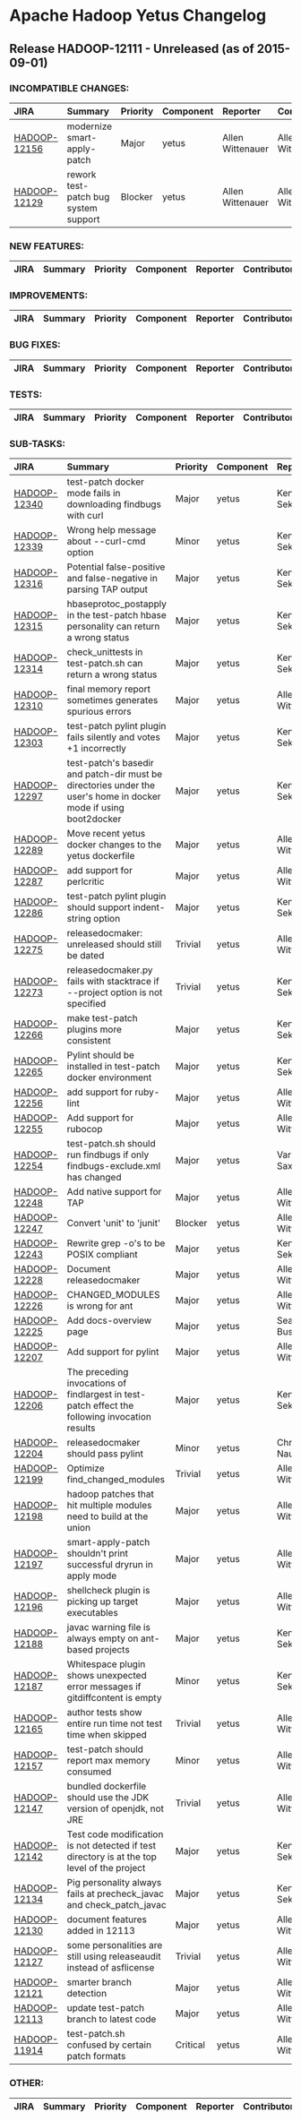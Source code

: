 
<!---
# Licensed to the Apache Software Foundation (ASF) under one
# or more contributor license agreements.  See the NOTICE file
# distributed with this work for additional information
# regarding copyright ownership.  The ASF licenses this file
# to you under the Apache License, Version 2.0 (the
# "License"); you may not use this file except in compliance
# with the License.  You may obtain a copy of the License at
#
#     http://www.apache.org/licenses/LICENSE-2.0
#
# Unless required by applicable law or agreed to in writing, software
# distributed under the License is distributed on an "AS IS" BASIS,
# WITHOUT WARRANTIES OR CONDITIONS OF ANY KIND, either express or implied.
# See the License for the specific language governing permissions and
# limitations under the License.
-->
# Apache Hadoop Yetus Changelog

## Release HADOOP-12111 - Unreleased (as of 2015-09-01)

### INCOMPATIBLE CHANGES:

| JIRA | Summary | Priority | Component | Reporter | Contributor |
|:---- |:---- | :--- |:---- |:---- |:---- |
| [HADOOP-12156](https://issues.apache.org/jira/browse/HADOOP-12156) | modernize smart-apply-patch |  Major | yetus | Allen Wittenauer | Allen Wittenauer |
| [HADOOP-12129](https://issues.apache.org/jira/browse/HADOOP-12129) | rework test-patch bug system support |  Blocker | yetus | Allen Wittenauer | Allen Wittenauer |


### NEW FEATURES:

| JIRA | Summary | Priority | Component | Reporter | Contributor |
|:---- |:---- | :--- |:---- |:---- |:---- |


### IMPROVEMENTS:

| JIRA | Summary | Priority | Component | Reporter | Contributor |
|:---- |:---- | :--- |:---- |:---- |:---- |


### BUG FIXES:

| JIRA | Summary | Priority | Component | Reporter | Contributor |
|:---- |:---- | :--- |:---- |:---- |:---- |


### TESTS:

| JIRA | Summary | Priority | Component | Reporter | Contributor |
|:---- |:---- | :--- |:---- |:---- |:---- |


### SUB-TASKS:

| JIRA | Summary | Priority | Component | Reporter | Contributor |
|:---- |:---- | :--- |:---- |:---- |:---- |
| [HADOOP-12340](https://issues.apache.org/jira/browse/HADOOP-12340) | test-patch docker mode fails in downloading findbugs with curl |  Major | yetus | Kengo Seki | Kengo Seki |
| [HADOOP-12339](https://issues.apache.org/jira/browse/HADOOP-12339) | Wrong help message about --curl-cmd option |  Minor | yetus | Kengo Seki | Gabor Liptak |
| [HADOOP-12316](https://issues.apache.org/jira/browse/HADOOP-12316) | Potential false-positive and false-negative in parsing TAP output |  Major | yetus | Kengo Seki | Kengo Seki |
| [HADOOP-12315](https://issues.apache.org/jira/browse/HADOOP-12315) | hbaseprotoc\_postapply in the test-patch hbase personality can return a wrong status |  Major | yetus | Kengo Seki | Kengo Seki |
| [HADOOP-12314](https://issues.apache.org/jira/browse/HADOOP-12314) | check\_unittests in test-patch.sh can return a wrong status |  Major | yetus | Kengo Seki | Kengo Seki |
| [HADOOP-12310](https://issues.apache.org/jira/browse/HADOOP-12310) | final memory report sometimes generates spurious errors |  Major | yetus | Allen Wittenauer | Kengo Seki |
| [HADOOP-12303](https://issues.apache.org/jira/browse/HADOOP-12303) | test-patch pylint plugin fails silently and votes +1 incorrectly |  Major | yetus | Kengo Seki | Kengo Seki |
| [HADOOP-12297](https://issues.apache.org/jira/browse/HADOOP-12297) | test-patch's basedir and patch-dir must be directories under the user's home in docker mode if using boot2docker |  Major | yetus | Kengo Seki | Kengo Seki |
| [HADOOP-12289](https://issues.apache.org/jira/browse/HADOOP-12289) | Move recent yetus docker changes to the yetus dockerfile |  Major | yetus | Allen Wittenauer | Allen Wittenauer |
| [HADOOP-12287](https://issues.apache.org/jira/browse/HADOOP-12287) | add support for perlcritic |  Major | yetus | Allen Wittenauer | Kengo Seki |
| [HADOOP-12286](https://issues.apache.org/jira/browse/HADOOP-12286) | test-patch pylint plugin should support indent-string option |  Major | yetus | Kengo Seki | Kengo Seki |
| [HADOOP-12275](https://issues.apache.org/jira/browse/HADOOP-12275) | releasedocmaker: unreleased should still be dated |  Trivial | yetus | Allen Wittenauer | Kengo Seki |
| [HADOOP-12273](https://issues.apache.org/jira/browse/HADOOP-12273) | releasedocmaker.py fails with stacktrace if --project option is not specified |  Trivial | yetus | Kengo Seki | Kengo Seki |
| [HADOOP-12266](https://issues.apache.org/jira/browse/HADOOP-12266) | make test-patch plugins more consistent |  Major | yetus | Kengo Seki | Kengo Seki |
| [HADOOP-12265](https://issues.apache.org/jira/browse/HADOOP-12265) | Pylint should be installed in test-patch docker environment |  Major | yetus | Kengo Seki | Kengo Seki |
| [HADOOP-12256](https://issues.apache.org/jira/browse/HADOOP-12256) | add support for ruby-lint |  Major | yetus | Allen Wittenauer | Kengo Seki |
| [HADOOP-12255](https://issues.apache.org/jira/browse/HADOOP-12255) | Add support for rubocop |  Major | yetus | Allen Wittenauer | Kengo Seki |
| [HADOOP-12254](https://issues.apache.org/jira/browse/HADOOP-12254) | test-patch.sh should run findbugs if only findbugs-exclude.xml has changed |  Major | yetus | Varun Saxena | Kengo Seki |
| [HADOOP-12248](https://issues.apache.org/jira/browse/HADOOP-12248) | Add native support for TAP |  Major | yetus | Allen Wittenauer | Allen Wittenauer |
| [HADOOP-12247](https://issues.apache.org/jira/browse/HADOOP-12247) | Convert 'unit' to 'junit' |  Blocker | yetus | Allen Wittenauer | Allen Wittenauer |
| [HADOOP-12243](https://issues.apache.org/jira/browse/HADOOP-12243) | Rewrite grep -o's to be POSIX compliant |  Major | yetus | Kengo Seki | Kengo Seki |
| [HADOOP-12228](https://issues.apache.org/jira/browse/HADOOP-12228) | Document releasedocmaker |  Major | yetus | Allen Wittenauer | Allen Wittenauer |
| [HADOOP-12226](https://issues.apache.org/jira/browse/HADOOP-12226) | CHANGED\_MODULES is wrong for ant |  Major | yetus | Allen Wittenauer | Allen Wittenauer |
| [HADOOP-12225](https://issues.apache.org/jira/browse/HADOOP-12225) | Add docs-overview page |  Major | yetus | Sean Busbey | Sean Busbey |
| [HADOOP-12207](https://issues.apache.org/jira/browse/HADOOP-12207) | Add support for pylint |  Major | yetus | Allen Wittenauer | Kengo Seki |
| [HADOOP-12206](https://issues.apache.org/jira/browse/HADOOP-12206) | The preceding invocations of findlargest in test-patch effect the following invocation results |  Major | yetus | Kengo Seki | Kengo Seki |
| [HADOOP-12204](https://issues.apache.org/jira/browse/HADOOP-12204) | releasedocmaker should pass pylint |  Minor | yetus | Chris Nauroth | Kengo Seki |
| [HADOOP-12199](https://issues.apache.org/jira/browse/HADOOP-12199) | Optimize find\_changed\_modules |  Trivial | yetus | Allen Wittenauer | Kengo Seki |
| [HADOOP-12198](https://issues.apache.org/jira/browse/HADOOP-12198) | hadoop patches that hit multiple modules need to build at the union |  Major | yetus | Allen Wittenauer | Allen Wittenauer |
| [HADOOP-12197](https://issues.apache.org/jira/browse/HADOOP-12197) | smart-apply-patch shouldn't print successful dryrun in apply mode |  Major | yetus | Allen Wittenauer | Kengo Seki |
| [HADOOP-12196](https://issues.apache.org/jira/browse/HADOOP-12196) | shellcheck plugin is picking up target executables |  Major | yetus | Allen Wittenauer | Kengo Seki |
| [HADOOP-12188](https://issues.apache.org/jira/browse/HADOOP-12188) | javac warning file is always empty on ant-based projects |  Major | yetus | Kengo Seki | Kengo Seki |
| [HADOOP-12187](https://issues.apache.org/jira/browse/HADOOP-12187) | Whitespace plugin shows unexpected error messages if gitdiffcontent is empty |  Minor | yetus | Kengo Seki | Kengo Seki |
| [HADOOP-12165](https://issues.apache.org/jira/browse/HADOOP-12165) | author tests show entire run time not test time when skipped |  Trivial | yetus | Allen Wittenauer | Kengo Seki |
| [HADOOP-12157](https://issues.apache.org/jira/browse/HADOOP-12157) | test-patch should report max memory consumed |  Minor | yetus | Allen Wittenauer | Kengo Seki |
| [HADOOP-12147](https://issues.apache.org/jira/browse/HADOOP-12147) | bundled dockerfile should use the JDK version of openjdk, not JRE |  Trivial | yetus | Allen Wittenauer | Allen Wittenauer |
| [HADOOP-12142](https://issues.apache.org/jira/browse/HADOOP-12142) | Test code modification is not detected if test directory is at the top level of the project |  Major | yetus | Kengo Seki | Kengo Seki |
| [HADOOP-12134](https://issues.apache.org/jira/browse/HADOOP-12134) | Pig personality always fails at precheck\_javac and check\_patch\_javac |  Major | yetus | Kengo Seki | Kengo Seki |
| [HADOOP-12130](https://issues.apache.org/jira/browse/HADOOP-12130) | document features added in 12113 |  Major | yetus | Allen Wittenauer | Allen Wittenauer |
| [HADOOP-12127](https://issues.apache.org/jira/browse/HADOOP-12127) | some personalities are still using releaseaudit instead of asflicense |  Trivial | yetus | Allen Wittenauer | Allen Wittenauer |
| [HADOOP-12121](https://issues.apache.org/jira/browse/HADOOP-12121) | smarter branch detection |  Major | yetus | Allen Wittenauer | Allen Wittenauer |
| [HADOOP-12113](https://issues.apache.org/jira/browse/HADOOP-12113) | update test-patch branch to latest code |  Major | yetus | Allen Wittenauer | Allen Wittenauer |
| [HADOOP-11914](https://issues.apache.org/jira/browse/HADOOP-11914) | test-patch.sh confused by certain patch formats |  Critical | yetus | Allen Wittenauer | Kengo Seki |


### OTHER:

| JIRA | Summary | Priority | Component | Reporter | Contributor |
|:---- |:---- | :--- |:---- |:---- |:---- |



